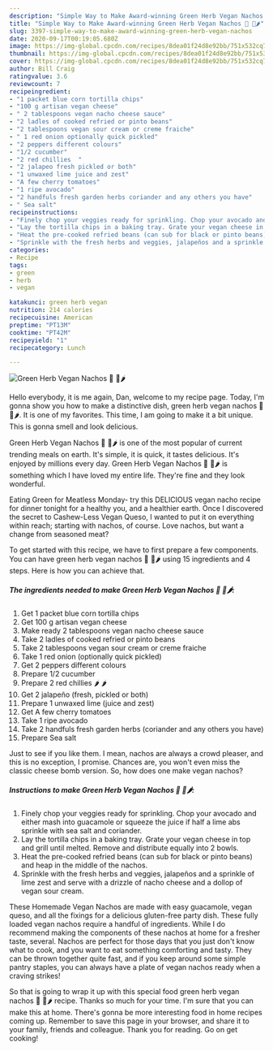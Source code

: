```yaml
---
description: "Simple Way to Make Award-winning Green Herb Vegan Nachos 🌿 🌱🌶"
title: "Simple Way to Make Award-winning Green Herb Vegan Nachos 🌿 🌱🌶"
slug: 3397-simple-way-to-make-award-winning-green-herb-vegan-nachos
date: 2020-09-17T00:19:05.680Z
image: https://img-global.cpcdn.com/recipes/8dea01f24d8e92bb/751x532cq70/green-herb-vegan-nachos-🌿-🌱🌶-recipe-main-photo.jpg
thumbnail: https://img-global.cpcdn.com/recipes/8dea01f24d8e92bb/751x532cq70/green-herb-vegan-nachos-🌿-🌱🌶-recipe-main-photo.jpg
cover: https://img-global.cpcdn.com/recipes/8dea01f24d8e92bb/751x532cq70/green-herb-vegan-nachos-🌿-🌱🌶-recipe-main-photo.jpg
author: Bill Craig
ratingvalue: 3.6
reviewcount: 7
recipeingredient:
- "1 packet blue corn tortilla chips"
- "100 g artisan vegan cheese"
- " 2 tablespoons vegan nacho cheese sauce"
- "2 ladles of cooked refried or pinto beans"
- "2 tablespoons vegan sour cream or creme fraiche"
- " 1 red onion optionally quick pickled"
- "2 peppers different colours"
- "1/2 cucumber"
- "2 red chillies  "
- "2 jalapeo fresh pickled or both"
- "1 unwaxed lime juice and zest"
- "A few cherry tomatoes"
- "1 ripe avocado"
- "2 handfuls fresh garden herbs coriander and any others you have"
- " Sea salt"
recipeinstructions:
- "Finely chop your veggies ready for sprinkling. Chop your avocado and either mash into guacamole or squeeze the juice if half a lime abs sprinkle with sea salt and coriander."
- "Lay the tortilla chips in a baking tray. Grate your vegan cheese in top and grill until melted. Remove and distribute equally into 2 bowls."
- "Heat the pre-cooked refried beans (can sub for black or pinto beans) and heap in the middle of the nachos."
- "Sprinkle with the fresh herbs and veggies, jalapeños and a sprinkle of lime zest and serve with a drizzle of nacho cheese and a dollop of vegan sour cream."
categories:
- Recipe
tags:
- green
- herb
- vegan

katakunci: green herb vegan 
nutrition: 214 calories
recipecuisine: American
preptime: "PT13M"
cooktime: "PT42M"
recipeyield: "1"
recipecategory: Lunch

---
```



![Green Herb Vegan Nachos 🌿 🌱🌶](https://img-global.cpcdn.com/recipes/8dea01f24d8e92bb/751x532cq70/green-herb-vegan-nachos-🌿-🌱🌶-recipe-main-photo.jpg)

Hello everybody, it is me again, Dan, welcome to my recipe page. Today, I'm gonna show you how to make a distinctive dish, green herb vegan nachos 🌿 🌱🌶. It is one of my favorites. This time, I am going to make it a bit unique. This is gonna smell and look delicious.

Green Herb Vegan Nachos 🌿 🌱🌶 is one of the most popular of current trending meals on earth. It's simple, it is quick, it tastes delicious. It's enjoyed by millions every day. Green Herb Vegan Nachos 🌿 🌱🌶 is something which I have loved my entire life. They're fine and they look wonderful.

Eating Green for Meatless Monday- try this DELICIOUS vegan nacho recipe for dinner tonight for a healthy you, and a healthier earth. Once I discovered the secret to Cashew-Less Vegan Queso, I wanted to put it on everything within reach; starting with nachos, of course. Love nachos, but want a change from seasoned meat?


To get started with this recipe, we have to first prepare a few components. You can have green herb vegan nachos 🌿 🌱🌶 using 15 ingredients and 4 steps. Here is how you can achieve that.

<!--inarticleads1-->

##### The ingredients needed to make Green Herb Vegan Nachos 🌿 🌱🌶:

1. Get 1 packet blue corn tortilla chips
1. Get 100 g artisan vegan cheese
1. Make ready  2 tablespoons vegan nacho cheese sauce
1. Take 2 ladles of cooked refried or pinto beans
1. Take 2 tablespoons vegan sour cream or creme fraiche
1. Take  1 red onion (optionally quick pickled)
1. Get 2 peppers different colours
1. Prepare 1/2 cucumber
1. Prepare 2 red chillies 🌶 🌶
1. Get 2 jalapeño (fresh, pickled or both)
1. Prepare 1 unwaxed lime (juice and zest)
1. Get A few cherry tomatoes
1. Take 1 ripe avocado
1. Take 2 handfuls fresh garden herbs (coriander and any others you have)
1. Prepare  Sea salt


Just to see if you like them. I mean, nachos are always a crowd pleaser, and this is no exception, I promise. Chances are, you won&#39;t even miss the classic cheese bomb version. So, how does one make vegan nachos? 

<!--inarticleads2-->

##### Instructions to make Green Herb Vegan Nachos 🌿 🌱🌶:

1. Finely chop your veggies ready for sprinkling. Chop your avocado and either mash into guacamole or squeeze the juice if half a lime abs sprinkle with sea salt and coriander.
1. Lay the tortilla chips in a baking tray. Grate your vegan cheese in top and grill until melted. Remove and distribute equally into 2 bowls.
1. Heat the pre-cooked refried beans (can sub for black or pinto beans) and heap in the middle of the nachos.
1. Sprinkle with the fresh herbs and veggies, jalapeños and a sprinkle of lime zest and serve with a drizzle of nacho cheese and a dollop of vegan sour cream.


These Homemade Vegan Nachos are made with easy guacamole, vegan queso, and all the fixings for a delicious gluten-free party dish. These fully loaded vegan nachos require a handful of ingredients. While I do recommend making the components of these nachos at home for a fresher taste, several. Nachos are perfect for those days that you just don&#39;t know what to cook, and you want to eat something comforting and tasty. They can be thrown together quite fast, and if you keep around some simple pantry staples, you can always have a plate of vegan nachos ready when a craving strikes! 

So that is going to wrap it up with this special food green herb vegan nachos 🌿 🌱🌶 recipe. Thanks so much for your time. I'm sure that you can make this at home. There's gonna be more interesting food in home recipes coming up. Remember to save this page in your browser, and share it to your family, friends and colleague. Thank you for reading. Go on get cooking!
